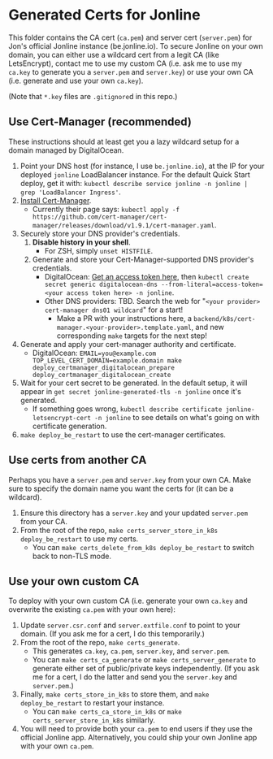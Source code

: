 # Generated Certs for Jonline
This folder contains the CA cert (`ca.pem`) and server cert (`server.pem`) for Jon's official Jonline instance (be.jonline.io). To secure Jonline on your own domain, you can either use a wildcard cert from a legit CA (like LetsEncrypt), contact me to use my custom CA (i.e. ask me to use my `ca.key` to generate you a `server.pem` and `server.key`) or use your own CA (i.e. generate and use your own `ca.key`).

(Note that `*.key` files are `.gitignore`d in this repo.)

## Use Cert-Manager (recommended)
These instructions should at least get you a lazy wildcard setup for a domain managed by DigitalOcean.

1. Point your DNS host (for instance, I use `be.jonline.io`), at the IP for your deployed `jonline` LoadBalancer instance. For the default Quick Start deploy, get it with: `kubectl describe service jonline -n jonline | grep 'LoadBalancer Ingress'`.
2. [Install Cert-Manager](https://cert-manager.io/docs/installation/).
    * Currently their page says: `kubectl apply -f https://github.com/cert-manager/cert-manager/releases/download/v1.9.1/cert-manager.yaml`.
3. Securely store your DNS provider's credentials.
    1. **Disable history in your shell**.
        * For ZSH, simply `unset HISTFILE`.
    2. Generate and store your Cert-Manager-supported DNS provider's credentials.
        * DigitalOcean: [Get an access token here](https://cloud.digitalocean.com/account/api/tokens), then `kubectl create secret generic digitalocean-dns --from-literal=access-token=<your access token here> -n jonline`.
        * Other DNS providers: TBD. Search the web for "`<your provider> cert-manager dns01 wildcard`" for a start!
            * Make a PR with your instructions here, a `backend/k8s/cert-manager.<your-provider>.template.yaml`, and new corresponding `make` targets for the next step!
4. Generate and apply your cert-manager authority and certificate.
    * DigitalOcean: `EMAIL=you@example.com TOP_LEVEL_CERT_DOMAIN=example.domain make deploy_certmanager_digitalocean_prepare deploy_certmanager_digitalocean_create`
5. Wait for your cert secret to be generated. In the default setup, it will appear in `get secret jonline-generated-tls -n jonline` once it's generated.
    * If something goes wrong, `kubectl describe certificate jonline-letsencrypt-cert -n jonline` to see details on what's going on with certificate generation.
6. `make deploy_be_restart` to use the cert-manager certificates.


## Use certs from another CA
Perhaps you have a `server.pem` and `server.key` from your own CA. Make sure to specify the domain name you want the certs for (it can be a wildcard).

1. Ensure this directory has a `server.key` and your updated `server.pem` from your CA.
2. From the root of the repo, `make certs_server_store_in_k8s deploy_be_restart` to use my certs.
    * You can `make certs_delete_from_k8s deploy_be_restart` to switch back to non-TLS mode.

## Use your own custom CA
To deploy with your own custom CA (i.e. generate your own `ca.key` and overwrite the existing `ca.pem` with your own here):

1. Update `server.csr.conf` and `server.extfile.conf` to point to your domain. (If you ask me for a cert, I do this temporarily.)
2. From the root of the repo, `make certs_generate`.
    * This generates `ca.key`, `ca.pem`, `server.key`, and `server.pem`.
    * You can `make certs_ca_generate` or `make certs_server_generate` to generate either set of public/private keys independently. (If you ask me for a cert, I do the latter and send you the `server.key` and `server.pem`.)
3. Finally, `make certs_store_in_k8s` to store them, and `make deploy_be_restart` to restart your instance.
    * You can `make certs_ca_store_in_k8s` or `make certs_server_store_in_k8s` similarly.
4. You will need to provide both your `ca.pem` to end users if they use the official Jonline app. Alternatively, you could ship your own Jonline app with your own `ca.pem`.
